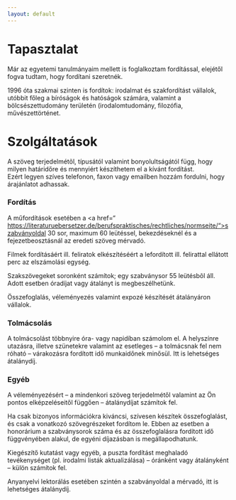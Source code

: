 ```yaml
---
layout: default
---
```


<h1>Tapasztalat</h1>

Már az egyetemi tanulmányaim mellett is foglalkoztam fordítással, elejétől fogva tudtam, hogy fordítani szeretnék. 

1996 óta szakmai szinten is fordítok: irodalmat és szakfordítást vállalok, utóbbit főleg a bíróságok és hatóságok számára, valamint a bölcsészettudomány területén (irodalomtudomány, filozófia, művészettörténet.


<h1>Szolgáltatások</h1>
A szöveg terjedelmétõl, típusától valamint bonyolultságától függ, hogy milyen határidőre és mennyiért készíthetem el a kívánt fordítást. <br>Ezért legyen szíves telefonon, faxon vagy emailben hozzám fordulni, hogy árajánlatot adhassak.

<h3>Fordítás</h3>

A műfordítások esetében  a <a href=“ https://literaturuebersetzer.de/berufspraktisches/rechtliches/normseite/“>szabványoldal </a> 30 sor, maximum 60 leütéssel, bekezdéseknél és a fejezetbeosztásnál az eredeti szöveg mérvadó. 

Filmek fordításáért ill. feliratok elkészítéséért a lefordított ill. felirattal ellátott perc az elszámolási egység.

Szakszövegeket soronként számítok; egy szabványsor 55 leütésbõl áll. Adott esetben óradíjat vagy átalányt is megbeszélhetünk.

Összefoglalás, véleményezés valamint expozé készítését átalányáron vállalok.

<h3>Tolmácsolás </h3>
A tolmácsolást többnyire óra- vagy napidíban számolom el. A helyszínre utazásra, illetve szünetekre valamint az esetleges – a tolmácsnak fel nem róható – várakozásra fordított idő munkaidőnek minősül.
Itt is lehetséges átalánydíj.

<h3>Egyéb</h3>
A véleményezésért – a mindenkori szöveg terjedelmétől valamint az Ön pontos elképzeléseitől függően – átalánydíjat számítok fel. 

Ha csak bizonyos információkra kiváncsi, szívesen készítek összefoglalást, és csak a vonatkozó szövegrészeket fordítom le. Ebben az esetben a honorárium a szabványsorok száma és az összefoglalásra fordított idő függvényében alakul, de egyéni díjazásban is megállapodhatunk. 

Kiegészítő kutatást vagy egyéb, a puszta fordítást meghaladó tevékenységet (pl. irodalmi listák aktualizálása) – óránként vagy átalányként – külön számítok fel.

Anyanyelvi lektorálás esetében szintén a szabványoldal a mérvadó, itt is lehetséges átalánydíj.
